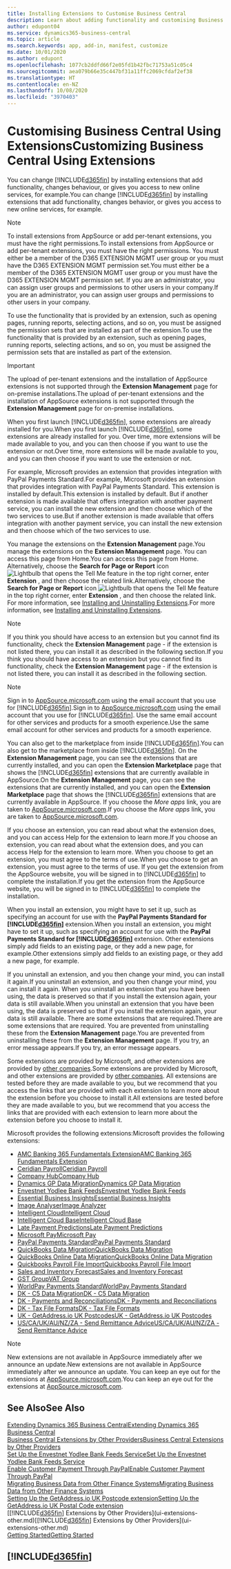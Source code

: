 ```yaml
---
title: Installing Extensions to Customise Business Central
description: Learn about adding functionality and customising Business Central  by installing extensions.
author: edupont04
ms.service: dynamics365-business-central
ms.topic: article
ms.search.keywords: app, add-in, manifest, customize
ms.date: 10/01/2020
ms.author: edupont
ms.openlocfilehash: 1077cb2ddfd66f2e05fd1b42fbc71753a51c05c4
ms.sourcegitcommit: aea079b66e35c447bf31a11ffc2069cfdaf2ef38
ms.translationtype: HT
ms.contentlocale: en-NZ
ms.lasthandoff: 10/08/2020
ms.locfileid: "3970403"
---
```

# <a name="customizing-business-central-using-extensions"></a><span data-ttu-id="653cd-103">Customising Business Central Using Extensions</span><span class="sxs-lookup"><span data-stu-id="653cd-103">Customizing Business Central Using Extensions</span></span>

<span data-ttu-id="653cd-104">You can change [!INCLUDE[d365fin](includes/d365fin_md.md)] by installing extensions that add functionality, changes behaviour, or gives you access to new online services, for example.</span><span class="sxs-lookup"><span data-stu-id="653cd-104">You can change [!INCLUDE[d365fin](includes/d365fin_md.md)] by installing extensions that add functionality, changes behavior, or gives you access to new online services, for example.</span></span>

> [!NOTE]
> <span data-ttu-id="653cd-105">To install extensions from AppSource or add per-tenant extensions, you must have the right permissions.</span><span class="sxs-lookup"><span data-stu-id="653cd-105">To install extensions from AppSource or add per-tenant extensions, you must have the right permissions.</span></span> <span data-ttu-id="653cd-106">You must either be a member of the D365 EXTENSION MGMT user group or you must have the D365 EXTENSION MGMT permission set.</span><span class="sxs-lookup"><span data-stu-id="653cd-106">You must either be a member of the D365 EXTENSION MGMT user group or you must have the D365 EXTENSION MGMT permission set.</span></span> <span data-ttu-id="653cd-107">If you are an administrator, you can assign user groups and permissions to other users in your company.</span><span class="sxs-lookup"><span data-stu-id="653cd-107">If you are an administrator, you can assign user groups and permissions to other users in your company.</span></span>

<span data-ttu-id="653cd-108">To use the functionality that is provided by an extension, such as opening pages, running reports, selecting actions, and so on, you must be assigned the permission sets that are installed as part of the extension.</span><span class="sxs-lookup"><span data-stu-id="653cd-108">To use the functionality that is provided by an extension, such as opening pages, running reports, selecting actions, and so on, you must be assigned the permission sets that are installed as part of the extension.</span></span>

> [!IMPORTANT]  
> <span data-ttu-id="653cd-109">The upload of per-tenant extensions and the installation of AppSource extensions is not supported through the **Extension Management** page for on-premise installations.</span><span class="sxs-lookup"><span data-stu-id="653cd-109">The upload of per-tenant extensions and the installation of AppSource extensions is not supported through the **Extension Management** page for on-premise installations.</span></span>

<span data-ttu-id="653cd-110">When you first launch [!INCLUDE[d365fin](includes/d365fin_md.md)], some extensions are already installed for you.</span><span class="sxs-lookup"><span data-stu-id="653cd-110">When you first launch [!INCLUDE[d365fin](includes/d365fin_md.md)], some extensions are already installed for you.</span></span> <span data-ttu-id="653cd-111">Over time, more extensions will be made available to you, and you can then choose if you want to use the extension or not.</span><span class="sxs-lookup"><span data-stu-id="653cd-111">Over time, more extensions will be made available to you, and you can then choose if you want to use the extension or not.</span></span>

<span data-ttu-id="653cd-112">For example, Microsoft provides an extension that provides integration with PayPal Payments Standard.</span><span class="sxs-lookup"><span data-stu-id="653cd-112">For example, Microsoft provides an extension that provides integration with PayPal Payments Standard.</span></span> <span data-ttu-id="653cd-113">This extension is installed by default.</span><span class="sxs-lookup"><span data-stu-id="653cd-113">This extension is installed by default.</span></span>
<span data-ttu-id="653cd-114">But if another extension is made available that offers integration with another payment service, you can install the new extension and then choose which of the two services to use.</span><span class="sxs-lookup"><span data-stu-id="653cd-114">But if another extension is made available that offers integration with another payment service, you can install the new extension and then choose which of the two services to use.</span></span>  

<span data-ttu-id="653cd-115">You manage the extensions on the **Extension Management** page.</span><span class="sxs-lookup"><span data-stu-id="653cd-115">You manage the extensions on the **Extension Management** page.</span></span> <span data-ttu-id="653cd-116">You can access this page from Home.</span><span class="sxs-lookup"><span data-stu-id="653cd-116">You can access this page from Home.</span></span> <span data-ttu-id="653cd-117">Alternatively, choose the **Search for Page or Report** icon ![Lightbulb that opens the Tell Me feature](media/ui-search/search_small.png "Tell me what you want to do") in the top right corner, enter **Extension** , and then choose the related link.</span><span class="sxs-lookup"><span data-stu-id="653cd-117">Alternatively, choose the **Search for Page or Report** icon ![Lightbulb that opens the Tell Me feature](media/ui-search/search_small.png "Tell me what you want to do") in the top right corner, enter **Extension** , and then choose the related link.</span></span> <span data-ttu-id="653cd-118">For more information, see [Installing and Uninstalling Extensions](ui-extensions-install-uninstall.md).</span><span class="sxs-lookup"><span data-stu-id="653cd-118">For more information, see [Installing and Uninstalling Extensions](ui-extensions-install-uninstall.md).</span></span>

> [!NOTE]  
> <span data-ttu-id="653cd-119">If you think you should have access to an extension but you cannot find its functionality, check the **Extension Management** page - if the extension is not listed there, you can install it as described in the following section.</span><span class="sxs-lookup"><span data-stu-id="653cd-119">If you think you should have access to an extension but you cannot find its functionality, check the **Extension Management** page - if the extension is not listed there, you can install it as described in the following section.</span></span>  

> [!NOTE]  
> <span data-ttu-id="653cd-120">Sign in to [AppSource.microsoft.com](https://appsource.microsoft.com/) using the email account that you use for [!INCLUDE[d365fin](includes/d365fin_md.md)].</span><span class="sxs-lookup"><span data-stu-id="653cd-120">Sign in to [AppSource.microsoft.com](https://appsource.microsoft.com/) using the email account that you use for [!INCLUDE[d365fin](includes/d365fin_md.md)].</span></span> <span data-ttu-id="653cd-121">Use the same email account for other services and products for a smooth experience.</span><span class="sxs-lookup"><span data-stu-id="653cd-121">Use the same email account for other services and products for a smooth experience.</span></span>  

<span data-ttu-id="653cd-122">You can also get to the marketplace from inside [!INCLUDE[d365fin](includes/d365fin_md.md)].</span><span class="sxs-lookup"><span data-stu-id="653cd-122">You can also get to the marketplace from inside [!INCLUDE[d365fin](includes/d365fin_md.md)].</span></span> <span data-ttu-id="653cd-123">On the **Extension Management** page, you can see the extensions that are currently installed, and you can open the **Extension Marketplace** page that shows the [!INCLUDE[d365fin](includes/d365fin_md.md)] extensions that are currently available in AppSource.</span><span class="sxs-lookup"><span data-stu-id="653cd-123">On the **Extension Management** page, you can see the extensions that are currently installed, and you can open the **Extension Marketplace** page that shows the [!INCLUDE[d365fin](includes/d365fin_md.md)] extensions that are currently available in AppSource.</span></span> <span data-ttu-id="653cd-124">If you choose the *More apps* link, you are taken to [AppSource.microsoft.com](https://appsource.microsoft.com/marketplace/apps?product=dynamics-365%3Bdynamics-365-business-central&page=1).</span><span class="sxs-lookup"><span data-stu-id="653cd-124">If you choose the *More apps* link, you are taken to [AppSource.microsoft.com](https://appsource.microsoft.com/marketplace/apps?product=dynamics-365%3Bdynamics-365-business-central&page=1).</span></span>  

<span data-ttu-id="653cd-125">If you choose an extension, you can read about what the extension does, and you can access Help for the extension to learn more.</span><span class="sxs-lookup"><span data-stu-id="653cd-125">If you choose an extension, you can read about what the extension does, and you can access Help for the extension to learn more.</span></span> <span data-ttu-id="653cd-126">When you choose to get an extension, you must agree to the terms of use.</span><span class="sxs-lookup"><span data-stu-id="653cd-126">When you choose to get an extension, you must agree to the terms of use.</span></span> <span data-ttu-id="653cd-127">If you get the extension from the AppSource website, you will be signed in to [!INCLUDE[d365fin](includes/d365fin_md.md)] to complete the installation.</span><span class="sxs-lookup"><span data-stu-id="653cd-127">If you get the extension from the AppSource website, you will be signed in to [!INCLUDE[d365fin](includes/d365fin_md.md)] to complete the installation.</span></span>  

<span data-ttu-id="653cd-128">When you install an extension, you might have to set it up, such as specifying an account for use with the **PayPal Payments Standard for [!INCLUDE[d365fin](includes/d365fin_md.md)]** extension.</span><span class="sxs-lookup"><span data-stu-id="653cd-128">When you install an extension, you might have to set it up, such as specifying an account for use with the **PayPal Payments Standard for [!INCLUDE[d365fin](includes/d365fin_md.md)]** extension.</span></span>
<span data-ttu-id="653cd-129">Other extensions simply add fields to an existing page, or they add a new page, for example.</span><span class="sxs-lookup"><span data-stu-id="653cd-129">Other extensions simply add fields to an existing page, or they add a new page, for example.</span></span>   

<span data-ttu-id="653cd-130">If you uninstall an extension, and you then change your mind, you can install it again.</span><span class="sxs-lookup"><span data-stu-id="653cd-130">If you uninstall an extension, and you then change your mind, you can install it again.</span></span> <span data-ttu-id="653cd-131">When you uninstall an extension that you have been using, the data is preserved so that if you install the extension again, your data is still available.</span><span class="sxs-lookup"><span data-stu-id="653cd-131">When you uninstall an extension that you have been using, the data is preserved so that if you install the extension again, your data is still available.</span></span> <span data-ttu-id="653cd-132">There are some extensions that are required.</span><span class="sxs-lookup"><span data-stu-id="653cd-132">There are some extensions that are required.</span></span> <span data-ttu-id="653cd-133">You are prevented from uninstalling these from the **Extension Management** page.</span><span class="sxs-lookup"><span data-stu-id="653cd-133">You are prevented from uninstalling these from the **Extension Management** page.</span></span> <span data-ttu-id="653cd-134">If you try, an error message appears.</span><span class="sxs-lookup"><span data-stu-id="653cd-134">If you try, an error message appears.</span></span>  

<span data-ttu-id="653cd-135">Some extensions are provided by Microsoft, and other extensions are provided by [other companies](ui-extensions-other.md).</span><span class="sxs-lookup"><span data-stu-id="653cd-135">Some extensions are provided by Microsoft, and other extensions are provided by [other companies](ui-extensions-other.md).</span></span> <span data-ttu-id="653cd-136">All extensions are tested before they are made available to you, but we recommend that you access the links that are provided with each extension to learn more about the extension before you choose to install it.</span><span class="sxs-lookup"><span data-stu-id="653cd-136">All extensions are tested before they are made available to you, but we recommend that you access the links that are provided with each extension to learn more about the extension before you choose to install it.</span></span>  

<span data-ttu-id="653cd-137">Microsoft provides the following extensions:</span><span class="sxs-lookup"><span data-stu-id="653cd-137">Microsoft provides the following extensions:</span></span>  

* [<span data-ttu-id="653cd-138">AMC Banking 365 Fundamentals Extension</span><span class="sxs-lookup"><span data-stu-id="653cd-138">AMC Banking 365 Fundamentals Extension</span></span>](ui-extensions-amc-banking.md)
* [<span data-ttu-id="653cd-139">Ceridian Payroll</span><span class="sxs-lookup"><span data-stu-id="653cd-139">Ceridian Payroll</span></span>](ui-extensions-ceridian-payroll.md)
* [<span data-ttu-id="653cd-140">Company Hub</span><span class="sxs-lookup"><span data-stu-id="653cd-140">Company Hub</span></span>](ui-extensions-company-hub.md)  
* [<span data-ttu-id="653cd-141">Dynamics GP Data Migration</span><span class="sxs-lookup"><span data-stu-id="653cd-141">Dynamics GP Data Migration</span></span>](ui-extensions-dynamicsgp-data-migration.md)
* [<span data-ttu-id="653cd-142">Envestnet Yodlee Bank Feeds</span><span class="sxs-lookup"><span data-stu-id="653cd-142">Envestnet Yodlee Bank Feeds</span></span>](ui-extensions-yodlee-bank-feeds.md)
* [<span data-ttu-id="653cd-143">Essential Business Insights</span><span class="sxs-lookup"><span data-stu-id="653cd-143">Essential Business Insights</span></span>](ui-extensions-essential-business-insights.md)
* [<span data-ttu-id="653cd-144">Image Analyser</span><span class="sxs-lookup"><span data-stu-id="653cd-144">Image Analyzer</span></span>](ui-extensions-image-analyzer.md)
* [<span data-ttu-id="653cd-145">Intelligent Cloud</span><span class="sxs-lookup"><span data-stu-id="653cd-145">Intelligent Cloud</span></span>](ui-extensions-data-replication.md)
* [<span data-ttu-id="653cd-146">Intelligent Cloud Base</span><span class="sxs-lookup"><span data-stu-id="653cd-146">Intelligent Cloud Base</span></span>](ui-extensions-intelligent-cloud.md)  
* [<span data-ttu-id="653cd-147">Late Payment Predictions</span><span class="sxs-lookup"><span data-stu-id="653cd-147">Late Payment Predictions</span></span>](ui-extensions-late-payment-prediction.md)
* [<span data-ttu-id="653cd-148">Microsoft Pay</span><span class="sxs-lookup"><span data-stu-id="653cd-148">Microsoft Pay</span></span>](ui-extensions-microsoft-pay-payments.md)
* [<span data-ttu-id="653cd-149">PayPal Payments Standard</span><span class="sxs-lookup"><span data-stu-id="653cd-149">PayPal Payments Standard</span></span>](ui-extensions-paypal-payments-standard.md)
* [<span data-ttu-id="653cd-150">QuickBooks Data Migration</span><span class="sxs-lookup"><span data-stu-id="653cd-150">QuickBooks Data Migration</span></span>](ui-extensions-quickbooks-data-migration.md)
* [<span data-ttu-id="653cd-151">QuickBooks Online Data Migration</span><span class="sxs-lookup"><span data-stu-id="653cd-151">QuickBooks Online Data Migration</span></span>](ui-extensions-quickbooks-online-data-migration.md)
* [<span data-ttu-id="653cd-152">Quickbooks Payroll File Import</span><span class="sxs-lookup"><span data-stu-id="653cd-152">Quickbooks Payroll File Import</span></span>](ui-extensions-quickbooks-payroll.md)
* [<span data-ttu-id="653cd-153">Sales and Inventory Forecast</span><span class="sxs-lookup"><span data-stu-id="653cd-153">Sales and Inventory Forecast</span></span>](ui-extensions-sales-forecast.md)
* [<span data-ttu-id="653cd-154">GST Group</span><span class="sxs-lookup"><span data-stu-id="653cd-154">VAT Group</span></span>](ui-extensions-vat-group.md)
* [<span data-ttu-id="653cd-155">WorldPay Payments Standard</span><span class="sxs-lookup"><span data-stu-id="653cd-155">WorldPay Payments Standard</span></span>](ui-extensions-worldpay-payments-standard.md)
* [<span data-ttu-id="653cd-156">DK - C5 Data Migration</span><span class="sxs-lookup"><span data-stu-id="653cd-156">DK - C5 Data Migration</span></span>](ui-extensions-c5-data-migration.md)
* [<span data-ttu-id="653cd-157">DK - Payments and Reconciliations</span><span class="sxs-lookup"><span data-stu-id="653cd-157">DK - Payments and Reconciliations</span></span>](ui-extensions-payments-reconciliation-formats-dk.md)
* [<span data-ttu-id="653cd-158">DK - Tax File Formats</span><span class="sxs-lookup"><span data-stu-id="653cd-158">DK - Tax File Formats</span></span>](ui-extensions-tax-file-formats-dk.md)
* [<span data-ttu-id="653cd-159">UK - GetAddress.io UK Postcodes</span><span class="sxs-lookup"><span data-stu-id="653cd-159">UK - GetAddress.io UK Postcodes</span></span>](ui-extensions-getaddressio.md)
* [<span data-ttu-id="653cd-160">US/CA/UK/AU/NZ/ZA - Send Remittance Advice</span><span class="sxs-lookup"><span data-stu-id="653cd-160">US/CA/UK/AU/NZ/ZA - Send Remittance Advice</span></span>](ui-extensions-send-remittance-advice.md)

> [!NOTE]  
> <span data-ttu-id="653cd-161">New extensions are not available in AppSource immediately after we announce an update.</span><span class="sxs-lookup"><span data-stu-id="653cd-161">New extensions are not available in AppSource immediately after we announce an update.</span></span> <span data-ttu-id="653cd-162">You can keep an eye out for the extensions at [AppSource.microsoft.com](https://appsource.microsoft.com/marketplace/apps?product=dynamics-365%3Bdynamics-365-business-central&page=1).</span><span class="sxs-lookup"><span data-stu-id="653cd-162">You can keep an eye out for the extensions at [AppSource.microsoft.com](https://appsource.microsoft.com/marketplace/apps?product=dynamics-365%3Bdynamics-365-business-central&page=1).</span></span>

## <a name="see-also"></a><span data-ttu-id="653cd-163">See Also</span><span class="sxs-lookup"><span data-stu-id="653cd-163">See Also</span></span>

[<span data-ttu-id="653cd-164">Extending Dynamics 365 Business Central</span><span class="sxs-lookup"><span data-stu-id="653cd-164">Extending Dynamics 365 Business Central</span></span>](about-develop-extensions.md)  
[<span data-ttu-id="653cd-165">Business Central Extensions by Other Providers</span><span class="sxs-lookup"><span data-stu-id="653cd-165">Business Central Extensions by Other Providers</span></span>](ui-extensions-other.md)  
[<span data-ttu-id="653cd-166">Set Up the Envestnet Yodlee Bank Feeds Service</span><span class="sxs-lookup"><span data-stu-id="653cd-166">Set Up the Envestnet Yodlee Bank Feeds Service</span></span>](bank-how-setup-bank-statement-service.md)  
[<span data-ttu-id="653cd-167">Enable Customer Payment Through PayPal</span><span class="sxs-lookup"><span data-stu-id="653cd-167">Enable Customer Payment Through PayPal</span></span>](sales-how-enable-payment-service-extensions.md)  
[<span data-ttu-id="653cd-168">Migrating Business Data from Other Finance Systems</span><span class="sxs-lookup"><span data-stu-id="653cd-168">Migrating Business Data from Other Finance Systems</span></span>](across-import-data-configuration-packages.md)  
[<span data-ttu-id="653cd-169">Setting Up the GetAddress.io UK Postcode extension</span><span class="sxs-lookup"><span data-stu-id="653cd-169">Setting Up the GetAddress.io UK Postal Code extension</span></span>](LocalFunctionality/UnitedKingdom/uk-setup-postal-code-service.md)  
<span data-ttu-id="653cd-170">[[!INCLUDE[d365fin](includes/d365fin_md.md)] Extensions by Other Providers](ui-extensions-other.md)</span><span class="sxs-lookup"><span data-stu-id="653cd-170">[[!INCLUDE[d365fin](includes/d365fin_md.md)] Extensions by Other Providers](ui-extensions-other.md)</span></span>  
[<span data-ttu-id="653cd-171">Getting Started</span><span class="sxs-lookup"><span data-stu-id="653cd-171">Getting Started</span></span>](product-get-started.md)  

## [!INCLUDE[d365fin](includes/free_trial_md.md)]  
